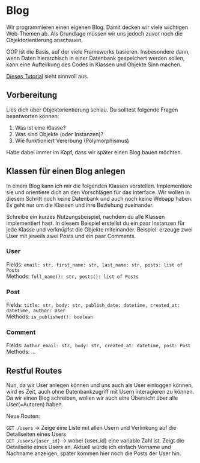 # Blog

Wir programmieren einen eigenen Blog. Damit decken wir viele wichtigen Web-Themen ab. Als Grundlage müssen wir uns jedoch zuvor noch die Objektorientierung anschauen.

OOP ist die Basis, auf der viele Frameworks basieren. Insbesondere dann, wenn Daten hierarchisch in einer Datenbank gespeichert werden sollen, kann eine Aufteilkung des Codes in
Klassen und Objekte Sinn machen.

[Dieses Tutorial](https://jeffknupp.com/blog/2014/06/18/improve-your-python-python-classes-and-object-oriented-programming/) sieht sinnvoll aus.

## Vorbereitung

Lies dich über Objektorientierung schlau. Du solltest folgende Fragen beantworten können:

1) Was ist eine Klasse?
2) Was sind Objekte (oder Instanzen)?
3) Wie funktioniert Vererbung (Polymorphismus)

Habe dabei immer im Kopf, dass wir später einen Blog bauen möchten.

## Klassen für einen Blog anlegen

In einem Blog kann ich mir die folgenden Klassen vorstellen. Implementiere sie und orientiere dich an den Vorschlägen für das Interface.
Wir wollen in diesem Schritt noch keine Datenbank und auch noch keine Webapp haben. Es geht nur um die Klassen und ihre Beziehung zueinander.

Schreibe ein kurzes Nutzungsbeispiel, nachdem du alle Klassen implementiert hast. In diesem Beispiel erstellst du ein paar Instanzen für jede Klasse
und verknüpfst die Objekte miteinander. Beispiel: erzeuge zwei User mit jeweils zwei Posts und ein paar Comments.

### User

Fields: `email: str, first_name: str, last_name: str, posts: list of Posts`  
Methods: `full_name(): str, posts(): list of Posts`

### Post

Fields: `title: str, body: str, publish_date: datetime, created_at: datetime, author: User`  
Methods: `is_published(): boolean`

### Comment

Fields: `author_email: str, body: str, created_at: datetime, post: Post`  
Methods: ...

## Restful Routes

Nun, da wir User anlegen können und uns auch als User einloggen können, wird es Zeit, auch ohne Datenbankzugriff mit Usern interagieren zu können. Da wir einen Blog schreiben, wollen wir auch eine Übersicht über alle User(=Autoren) haben.

Neue Routen:

`GET /users` -> Zeige eine Liste mit allen Usern und Verlinkung auf die Detailseiten eines Users  
`GET /users/{user_id}` -> wobei {user_id} eine variable Zahl ist. Zeigt die Detailseite eines Users an. Aktuell würde ich einfach Vorname und Nachname anzeigen, später kommen hier noch die Posts der User hin.  

